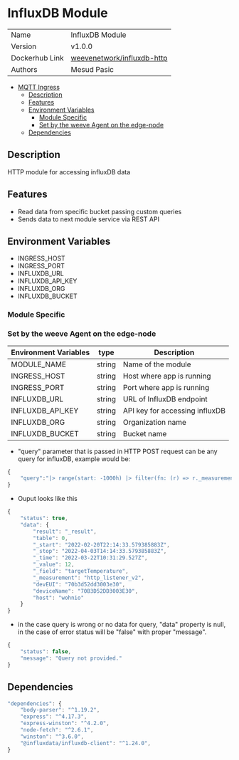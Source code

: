 # InfluxDB Module

|                |                                |
| -------------- | ------------------------------ |
| Name           | InfluxDB Module                |
| Version        | v1.0.0                         |
| Dockerhub Link | [weevenetwork/influxdb-http]() |
| Authors        | Mesud Pasic                    |

- [MQTT Ingress](#mcclimate-decoder)
  - [Description](#description)
  - [Features](#features)
  - [Environment Variables](#environment-variables)
    - [Module Specific](#module-specific)
    - [Set by the weeve Agent on the edge-node](#set-by-the-weeve-agent-on-the-edge-node)
  - [Dependencies](#dependencies)

## Description

HTTP module for accessing influxDB data

## Features

- Read data from specific bucket passing custom queries
- Sends data to next module service via REST API

## Environment Variables

- INGRESS_HOST
- INGRESS_PORT
- INFLUXDB_URL
- INFLUXDB_API_KEY
- INFLUXDB_ORG
- INFLUXDB_BUCKET

### Module Specific

### Set by the weeve Agent on the edge-node

| Environment Variables | type   | Description                    |
| --------------------- | ------ | ------------------------------ |
| MODULE_NAME           | string | Name of the module             |
| INGRESS_HOST          | string | Host where app is running      |
| INGRESS_PORT          | string | Port where app is running      |
| INFLUXDB_URL          | string | URL of InfluxDB endpoint       |
| INFLUXDB_API_KEY      | string | API key for accessing influxDB |
| INFLUXDB_ORG          | string | Organization name              |
| INFLUXDB_BUCKET       | string | Bucket name                    |

- "query" parameter that is passed in HTTP POST request can be any query for influxDB, example would be:

```js
{
	"query":"|> range(start: -1000h) |> filter(fn: (r) => r._measurement == \"http_listener_v2\") |> filter(fn: (r) => r._field == \"targetTemperature\")"
}
```

- Ouput looks like this

```js
{
	"status": true,
	"data": {
		"result": "_result",
		"table": 0,
		"_start": "2022-02-20T22:14:33.579385883Z",
		"_stop": "2022-04-03T14:14:33.579385883Z",
		"_time": "2022-03-22T10:31:29.527Z",
		"_value": 12,
		"_field": "targetTemperature",
		"_measurement": "http_listener_v2",
		"devEUI": "70b3d52dd3003e30",
		"deviceName": "70B3D52DD3003E30",
		"host": "wohnio"
	}
}
```

- in the case query is wrong or no data for query, "data" property is null, in the case of error status will be "false" with proper "message".

```js
{
	"status": false,
	"message": "Query not provided."
}
```

## Dependencies

```js
"dependencies": {
    "body-parser": "^1.19.2",
    "express": "^4.17.3",
    "express-winston": "^4.2.0",
    "node-fetch": "^2.6.1",
    "winston": "^3.6.0",
	"@influxdata/influxdb-client": "^1.24.0",
}
```

